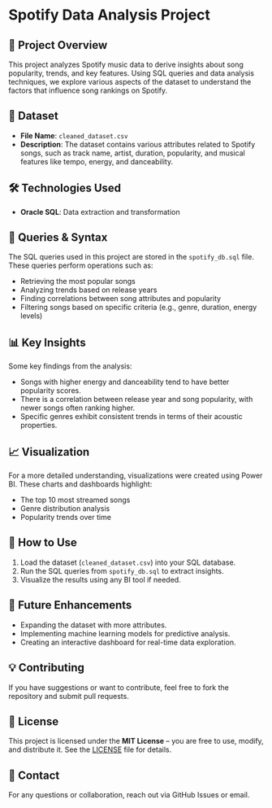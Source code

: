 # Spotify Data Analysis Project

## 📌 Project Overview
This project analyzes Spotify music data to derive insights about song popularity, trends, and key features. Using SQL queries and data analysis techniques, we explore various aspects of the dataset to understand the factors that influence song rankings on Spotify.

## 📂 Dataset
- **File Name**: `cleaned_dataset.csv`
- **Description**: The dataset contains various attributes related to Spotify songs, such as track name, artist, duration, popularity, and musical features like tempo, energy, and danceability.

## 🛠️ Technologies Used
- **Oracle SQL**: Data extraction and transformation

## 📜 Queries & Syntax
The SQL queries used in this project are stored in the `spotify_db.sql` file. These queries perform operations such as:
- Retrieving the most popular songs
- Analyzing trends based on release years
- Finding correlations between song attributes and popularity
- Filtering songs based on specific criteria (e.g., genre, duration, energy levels)

## 📊 Key Insights
Some key findings from the analysis:
- Songs with higher energy and danceability tend to have better popularity scores.
- There is a correlation between release year and song popularity, with newer songs often ranking higher.
- Specific genres exhibit consistent trends in terms of their acoustic properties.

## 📈 Visualization
For a more detailed understanding, visualizations were created using Power BI. These charts and dashboards highlight:
- The top 10 most streamed songs
- Genre distribution analysis
- Popularity trends over time

## 🚀 How to Use
1. Load the dataset (`cleaned_dataset.csv`) into your SQL database.
2. Run the SQL queries from `spotify_db.sql` to extract insights.
3. Visualize the results using any BI tool if needed.

## 📌 Future Enhancements
- Expanding the dataset with more attributes.
- Implementing machine learning models for predictive analysis.
- Creating an interactive dashboard for real-time data exploration.

## 💡 Contributing
If you have suggestions or want to contribute, feel free to fork the repository and submit pull requests.

## 📄 License
This project is licensed under the **MIT License** – you are free to use, modify, and distribute it. See the [LICENSE](LICENSE) file for details.

## 📧 Contact
For any questions or collaboration, reach out via GitHub Issues or email.

